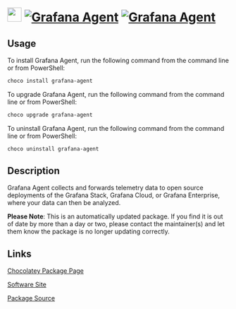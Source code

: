 ﻿# <img src="https://cdn.jsdelivr.net/gh/mkevenaar/chocolatey-packages@b3faf99e19313ecb817ca631f3c8c4b301ee13c8/icons/grafana-agent.png" width="32" height="32"/> [![Grafana Agent](https://img.shields.io/chocolatey/v/grafana-agent.svg?label=Grafana+Agent)](https://community.chocolatey.org/packages/grafana-agent) [![Grafana Agent](https://img.shields.io/chocolatey/dt/grafana-agent.svg)](https://community.chocolatey.org/packages/grafana-agent)

## Usage

To install Grafana Agent, run the following command from the command line or from PowerShell:

```powershell
choco install grafana-agent
```

To upgrade Grafana Agent, run the following command from the command line or from PowerShell:

```powershell
choco upgrade grafana-agent
```

To uninstall Grafana Agent, run the following command from the command line or from PowerShell:

```powershell
choco uninstall grafana-agent
```

## Description

Grafana Agent collects and forwards telemetry data to open source deployments of the Grafana Stack, Grafana Cloud, or Grafana Enterprise, where your data can then be analyzed.

**Please Note**: This is an automatically updated package. If you find it is
out of date by more than a day or two, please contact the maintainer(s) and
let them know the package is no longer updating correctly.


## Links

[Chocolatey Package Page](https://community.chocolatey.org/packages/grafana-agent)

[Software Site](https://github.com/grafana/agent)

[Package Source](https://github.com/mkevenaar/chocolatey-packages/tree/master/automatic/grafana-agent)


